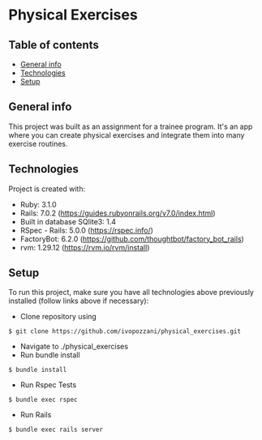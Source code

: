 # Physical Exercises

## Table of contents

- [General info](#general-info)
- [Technologies](#technologies)
- [Setup](#setup)

## General info

This project was built as an assignment for a trainee program. It's an app where you can create physical exercises and integrate them into many exercise routines.

## Technologies

Project is created with:

- Ruby: 3.1.0
- Rails: 7.0.2 (https://guides.rubyonrails.org/v7.0/index.html)
- Built in database SQlite3: 1.4
- RSpec - Rails: 5.0.0 (https://rspec.info/)
- FactoryBot: 6.2.0 (https://github.com/thoughtbot/factory_bot_rails)
- rvm: 1.29.12 (https://rvm.io/rvm/install)

## Setup

To run this project, make sure you have all technologies above previously installed (follow links above if necessary):

- Clone repository using

```
$ git clone https://github.com/ivopozzani/physical_exercises.git
```

- Navigate to ./physical_exercises
- Run bundle install

```
$ bundle install
```

- Run Rspec Tests

```
$ bundle exec rspec
```

- Run Rails

```
$ bundle exec rails server
```
